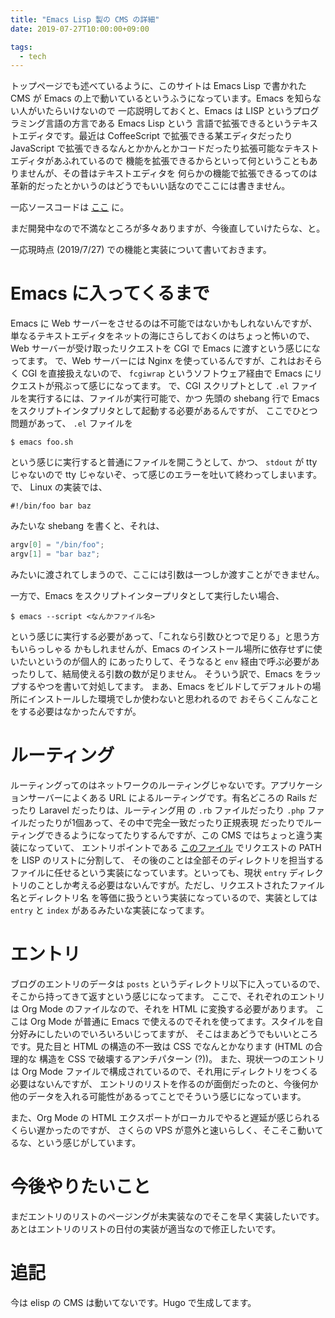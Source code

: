 ```yaml
---
title: "Emacs Lisp 製の CMS の詳細"
date: 2019-07-27T10:00:00+09:00

tags:
  - tech
---
```


トップページでも述べているように、このサイトは Emacs Lisp で書かれた CMS が
Emacs の上で動いているというふうになっています。Emacs を知らない人がいたらいけないので
一応説明しておくと、Emacs は LISP というプログラミング言語の方言である Emacs Lisp という
言語で拡張できるというテキストエディタです。最近は CoffeeScript で拡張できる某エディタだったり
JavaScript で拡張できるなんとかかんとかコードだったり拡張可能なテキストエディタがあふれているので
機能を拡張できるからといって何ということもありませんが、その昔はテキストエディタを
何らかの機能で拡張できるってのは革新的だったとかいうのはどうでもいい話なのでここには書きません。

一応ソースコードは [ここ](https://github.com/kofuk/emacs-cms) に。

まだ開発中なので不満なところが多々ありますが、今後直していけたらな、と。

一応現時点 (2019/7/27) での機能と実装について書いておきます。

# Emacs に入ってくるまで

Emacs に Web サーバーをさせるのは不可能ではないかもしれないんですが、
単なるテキストエディタをネットの海にさらしておくのはちょっと怖いので、
Web サーバーが受け取ったリクエストを CGI で Emacs に渡すという感じになってます。
で、Web サーバーには Nginx を使っているんですが、これはおそらく CGI を直接扱えないので、
`fcgiwrap` というソフトウェア経由で Emacs にリクエストが飛ぶって感じになってます。
で、CGI スクリプトとして `.el` ファイルを実行するには、ファイルが実行可能で、かつ
先頭の shebang 行で Emacs をスクリプトインタプリタとして起動する必要があるんですが、
ここでひとつ問題があって、 `.el` ファイルを

```console
$ emacs foo.sh
```

という感じに実行すると普通にファイルを開こうとして、かつ、 `stdout` が tty じゃないので
tty じゃないぞ、って感じのエラーを吐いて終わってしまいます。
で、 Linux の実装では、

```shell
#!/bin/foo bar baz
```

みたいな shebang を書くと、それは、

```c
argv[0] = "/bin/foo";
argv[1] = "bar baz";
```

みたいに渡されてしまうので、ここには引数は一つしか渡すことができません。

一方で、Emacs をスクリプトインタープリタとして実行したい場合、

```console
$ emacs --script <なんかファイル名>
```

という感じに実行する必要があって、「これなら引数ひとつで足りる」と思う方もいらっしゃる
かもしれませんが、Emacs のインストール場所に依存せずに使いたいというのが個人的
にあったりして、そうなると `env` 経由で呼ぶ必要があったりして、結局使える引数の数が足りません。
そういう訳で、Emacs をラップするやつを書いて対処してます。
まあ、Emacs をビルドしてデフォルトの場所にインストールした環境でしか使わないと思われるので
おそらくこんなことをする必要はなかったんですが。

# ルーティング

ルーティングってのはネットワークのルーティングじゃないです。アプリケーションサーバーによくある
URL によるルーティングです。有名どころの Rails だったり Laravel だったりは、ルーティング用
の `.rb` ファイルだったり `.php` ファイルだったりが1個あって、その中で完全一致だったり正規表現
だったりでルーティングできるようになってたりするんですが、この CMS ではちょっと違う実装になっていて、
エントリポイントである [このファイル](https://github.com/kofuk/emacs-cms/blob/c24012dca774b45e9faa7ccad21c3b5536e6e708/index.el)
でリクエストの PATH を LISP のリストに分割して、
その後のことは全部そのディレクトリを担当するファイルに任せるという実装になっています。といっても、現状
`entry` ディレクトリのことしか考える必要はないんですが。ただし、リクエストされたファイル名とディレクトリ名
を等価に扱うという実装になっているので、実装としては `entry` と `index` があるみたいな実装になってます。

# エントリ

ブログのエントリのデータは `posts` というディレクトリ以下に入っているので、そこから持ってきて返すという感じになってます。
ここで、それぞれのエントリは Org Mode のファイルなので、それを HTML に変換する必要があります。
ここは Org Mode が普通に Emacs で使えるのでそれを使ってます。スタイルを自分好みにしたいのでいろいろいじってますが、
そこはまあどうでもいいところです。見た目と HTML の構造の不一致は CSS でなんとかなります (HTML の合理的な
構造を CSS で破壊するアンチパターン (?))。
また、現状一つのエントリは Org Mode ファイルで構成されているので、それ用にディレクトリをつくる必要はないんですが、
エントリのリストを作るのが面倒だったのと、今後何か他のデータを入れる可能性があるってことでそういう感じになっています。

また、Org Mode の HTML エクスポートがローカルでやると遅延が感じられるくらい遅かったのですが、
さくらの VPS が意外と速いらしく、そこそこ動いてるな、という感じがしています。

# 今後やりたいこと

まだエントリのリストのページングが未実装なのでそこを早く実装したいです。
あとはエントリのリストの日付の実装が適当なので修正したいです。


# 追記

今は elisp の CMS は動いてないです。Hugo で生成してます。
